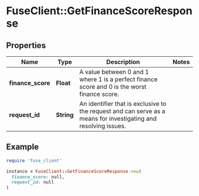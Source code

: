 # FuseClient::GetFinanceScoreResponse

## Properties

| Name | Type | Description | Notes |
| ---- | ---- | ----------- | ----- |
| **finance_score** | **Float** | A value between 0 and 1 where 1 is a perfect finance score and 0 is the worst finance score. |  |
| **request_id** | **String** | An identifier that is exclusive to the request and can serve as a means for investigating and resolving issues. |  |

## Example

```ruby
require 'fuse_client'

instance = FuseClient::GetFinanceScoreResponse.new(
  finance_score: null,
  request_id: null
)
```

